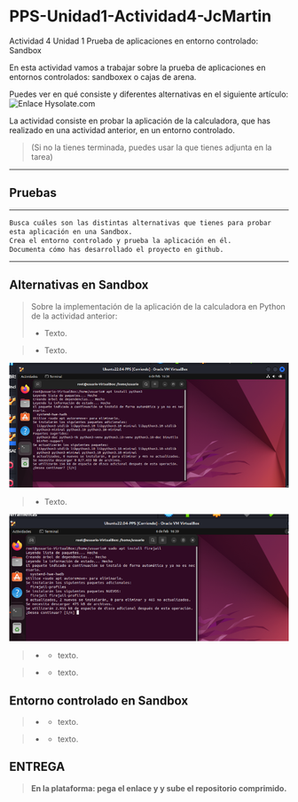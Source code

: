 # PPS-Unidad1-Actividad4-JcMartin
Actividad 4 Unidad 1 Prueba de aplicaciones en entorno controlado: Sandbox


En esta actividad vamos a trabajar sobre la prueba de aplicaciones en entornos controlados: sandboxex o cajas de arena.

Puedes ver en qué consiste y diferentes alternativas en el siguiente artículo:![Enlace Hysolate.com](https://www.hysolate.com/learn/sandboxing/what-is-app-sandboxing/)

La actividad consiste en probar la aplicación de la calculadora, que has realizado en una actividad anterior, en un entorno controlado.
> (Si no la tienes terminada, puedes usar la que tienes adjunta en la tarea)


---
## Pruebas
---
    Busca cuáles son las distintas alternativas que tienes para probar esta aplicación en una Sandbox.
    Crea el entorno controlado y prueba la aplicación en él.
    Documenta cómo has desarrollado el proyecto en github.
---


## Alternativas en Sandbox

> Sobre la implementación de la aplicación de la calculadora en Python de la actividad anterior:
> - Texto.

> - Texto.

  ![Instalar Firejail](img/Ubuntu-Sandbox1.png)

> - Texto.

![Instalar Firejail](img/Ubuntu-Sandbox2.png)

> - - texto.

> - - texto.

## Entorno controlado en Sandbox

> - - texto.

> - - texto.


## ENTREGA

>__En la plataforma: pega el enlace y y sube el repositorio comprimido.__


